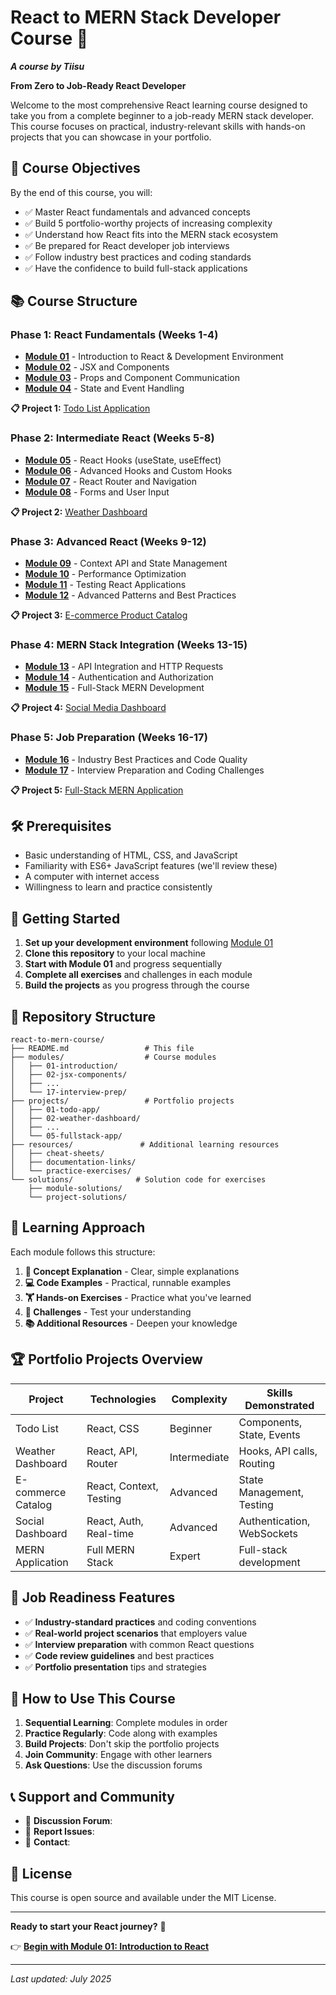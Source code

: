 # React to MERN Stack Developer Course 🚀
***A course by Tiisu***

**From Zero to Job-Ready React Developer**

Welcome to the most comprehensive React learning course designed to take you from a complete beginner to a job-ready MERN stack developer. This course focuses on practical, industry-relevant skills with hands-on projects that you can showcase in your portfolio.

## 🎯 Course Objectives

By the end of this course, you will:
- ✅ Master React fundamentals and advanced concepts
- ✅ Build 5 portfolio-worthy projects of increasing complexity
- ✅ Understand how React fits into the MERN stack ecosystem
- ✅ Be prepared for React developer job interviews
- ✅ Follow industry best practices and coding standards
- ✅ Have the confidence to build full-stack applications

## 📚 Course Structure

### Phase 1: React Fundamentals (Weeks 1-4)
- **[Module 01](./modules/01-introduction/README.md)** - Introduction to React & Development Environment
- **[Module 02](./modules/02-jsx-components/README.md)** - JSX and Components
- **[Module 03](./modules/03-props-communication/README.md)** - Props and Component Communication
- **[Module 04](./modules/04-state-events/README.md)** - State and Event Handling

**📋 Project 1:** [Todo List Application](./projects/01-todo-app/README.md)

### Phase 2: Intermediate React (Weeks 5-8)
- **[Module 05](./modules/05-react-hooks/README.md)** - React Hooks (useState, useEffect)
- **[Module 06](./modules/06-advanced-hooks/README.md)** - Advanced Hooks and Custom Hooks
- **[Module 07](./modules/07-routing/README.md)** - React Router and Navigation
- **[Module 08](./modules/08-forms/README.md)** - Forms and User Input

**📋 Project 2:** [Weather Dashboard](./projects/02-weather-dashboard/README.md)

### Phase 3: Advanced React (Weeks 9-12)
- **[Module 09](./modules/09-context-state/README.md)** - Context API and State Management
- **[Module 10](./modules/10-performance/README.md)** - Performance Optimization
- **[Module 11](./modules/11-testing/README.md)** - Testing React Applications
- **[Module 12](./modules/12-advanced-patterns/README.md)** - Advanced Patterns and Best Practices

**📋 Project 3:** [E-commerce Product Catalog](./projects/03-ecommerce-catalog/README.md)

### Phase 4: MERN Stack Integration (Weeks 13-15)
- **[Module 13](./modules/13-api-integration/README.md)** - API Integration and HTTP Requests
- **[Module 14](./modules/14-authentication/README.md)** - Authentication and Authorization
- **[Module 15](./modules/15-fullstack-mern/README.md)** - Full-Stack MERN Development

**📋 Project 4:** [Social Media Dashboard](./projects/04-social-dashboard/README.md)

### Phase 5: Job Preparation (Weeks 16-17)
- **[Module 16](./modules/16-best-practices/README.md)** - Industry Best Practices and Code Quality
- **[Module 17](./modules/17-interview-prep/README.md)** - Interview Preparation and Coding Challenges

**📋 Project 5:** [Full-Stack MERN Application](./projects/05-fullstack-app/README.md)

## 🛠️ Prerequisites

- Basic understanding of HTML, CSS, and JavaScript
- Familiarity with ES6+ JavaScript features (we'll review these)
- A computer with internet access
- Willingness to learn and practice consistently

## 🚀 Getting Started

1. **Set up your development environment** following [Module 01](./modules/01-introduction/README.md)
2. **Clone this repository** to your local machine
3. **Start with Module 01** and progress sequentially
4. **Complete all exercises** and challenges in each module
5. **Build the projects** as you progress through the course

## 📁 Repository Structure

```
react-to-mern-course/
├── README.md                 # This file
├── modules/                  # Course modules
│   ├── 01-introduction/
│   ├── 02-jsx-components/
│   ├── ...
│   └── 17-interview-prep/
├── projects/                 # Portfolio projects
│   ├── 01-todo-app/
│   ├── 02-weather-dashboard/
│   ├── ...
│   └── 05-fullstack-app/
├── resources/               # Additional learning resources
│   ├── cheat-sheets/
│   ├── documentation-links/
│   └── practice-exercises/
└── solutions/              # Solution code for exercises
    ├── module-solutions/
    └── project-solutions/
```

## 🎯 Learning Approach

Each module follows this structure:
1. **📖 Concept Explanation** - Clear, simple explanations
2. **💻 Code Examples** - Practical, runnable examples
3. **🏋️ Hands-on Exercises** - Practice what you've learned
4. **🎯 Challenges** - Test your understanding
5. **📚 Additional Resources** - Deepen your knowledge

## 🏆 Portfolio Projects Overview

| Project | Technologies | Complexity | Skills Demonstrated |
|---------|-------------|------------|-------------------|
| Todo List | React, CSS | Beginner | Components, State, Events |
| Weather Dashboard | React, API, Router | Intermediate | Hooks, API calls, Routing |
| E-commerce Catalog | React, Context, Testing | Advanced | State Management, Testing |
| Social Dashboard | React, Auth, Real-time | Advanced | Authentication, WebSockets |
| MERN Application | Full MERN Stack | Expert | Full-stack development |

## 💼 Job Readiness Features

- ✅ **Industry-standard practices** and coding conventions
- ✅ **Real-world project scenarios** that employers value
- ✅ **Interview preparation** with common React questions
- ✅ **Code review guidelines** and best practices
- ✅ **Portfolio presentation** tips and strategies

## 🤝 How to Use This Course

1. **Sequential Learning**: Complete modules in order
2. **Practice Regularly**: Code along with examples
3. **Build Projects**: Don't skip the portfolio projects
4. **Join Community**: Engage with other learners
5. **Ask Questions**: Use the discussion forums

## 📞 Support and Community

- 💬 **Discussion Forum**: 
- 🐛 **Report Issues**:
- 📧 **Contact**: 

## 📄 License

This course is open source and available under the MIT License.

---

**Ready to start your React journey?** 🚀

👉 **[Begin with Module 01: Introduction to React](./modules/01-introduction/README.md)**

---

*Last updated: July 2025*
